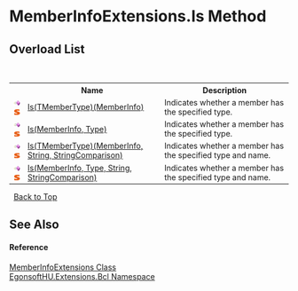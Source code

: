 # MemberInfoExtensions.Is Method 
 


## Overload List
&nbsp;<table><tr><th></th><th>Name</th><th>Description</th></tr><tr><td>![Public method](media/pubmethod.gif "Public method")![Static member](media/static.gif "Static member")</td><td><a href="M_EgonsoftHU_Extensions_Bcl_MemberInfoExtensions_Is__1.md">Is(TMemberType)(MemberInfo)</a></td><td>
Indicates whether a member has the specified type.</td></tr><tr><td>![Public method](media/pubmethod.gif "Public method")![Static member](media/static.gif "Static member")</td><td><a href="M_EgonsoftHU_Extensions_Bcl_MemberInfoExtensions_Is.md">Is(MemberInfo, Type)</a></td><td>
Indicates whether a member has the specified type.</td></tr><tr><td>![Public method](media/pubmethod.gif "Public method")![Static member](media/static.gif "Static member")</td><td><a href="M_EgonsoftHU_Extensions_Bcl_MemberInfoExtensions_Is__1_1.md">Is(TMemberType)(MemberInfo, String, StringComparison)</a></td><td>
Indicates whether a member has the specified type and name.</td></tr><tr><td>![Public method](media/pubmethod.gif "Public method")![Static member](media/static.gif "Static member")</td><td><a href="M_EgonsoftHU_Extensions_Bcl_MemberInfoExtensions_Is_1.md">Is(MemberInfo, Type, String, StringComparison)</a></td><td>
Indicates whether a member has the specified type and name.</td></tr></table>&nbsp;
<a href="#memberinfoextensions.is-method">Back to Top</a>

## See Also


#### Reference
<a href="T_EgonsoftHU_Extensions_Bcl_MemberInfoExtensions.md">MemberInfoExtensions Class</a><br /><a href="N_EgonsoftHU_Extensions_Bcl.md">EgonsoftHU.Extensions.Bcl Namespace</a><br />